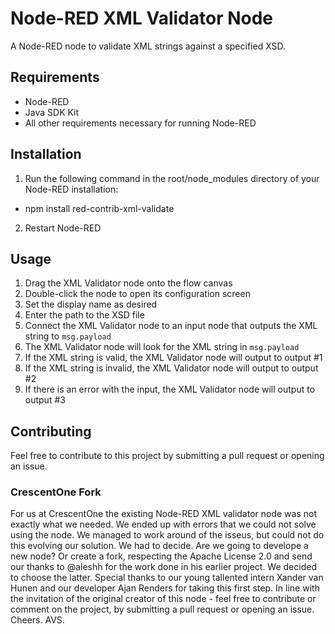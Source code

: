 # Node-RED XML Validator Node

A Node-RED node to validate XML strings against a specified XSD.

## Requirements

- Node-RED
- Java SDK Kit
- All other requirements necessary for running Node-RED

## Installation

1. Run the following command in the root/node_modules directory of your Node-RED installation:
* npm install red-contrib-xml-validate

2. Restart Node-RED

## Usage

1. Drag the XML Validator node onto the flow canvas
2. Double-click the node to open its configuration screen
3. Set the display name as desired
4. Enter the path to the XSD file
5. Connect the XML Validator node to an input node that outputs the XML string to `msg.payload`
6. The XML Validator node will look for the XML string in `msg.payload`
7. If the XML string is valid, the XML Validator node will output to output #1
8. If the XML string is invalid, the XML Validator node will output to output #2
9. If there is an error with the input, the XML Validator node will output to output #3

## Contributing

Feel free to contribute to this project by submitting a pull request or opening an issue.

### CrescentOne Fork

For us at CrescentOne the existing Node-RED XML validator node was not exactly what we needed. We ended up with errors that we could not solve using the node. We managed to work around of the isseus, but could not do this evolving our solution. We had to decide. Are we going to develope a new node? Or create a fork, respecting the Apache License 2.0 and send our thanks to @aleshh for the work done in his earlier project. We decided to choose the latter.
Special thanks to our young tallented intern Xander van Hunen and our developer Ajan Renders for taking this first step.
In line with the invitation of the original creator of this node - feel free to contribute or comment on the project, by submitting a pull request or opening an issue. Cheers. AVS.
